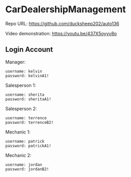 # CarDealershipManagement

Repo URL: https://github.com/ducksheep202/auto136

Video demonstration: https://youtu.be/437X5oyyv8o

## Login Account

Manager:
```
username: kelvin
password: kelvinA1!
```

Salesperson 1:
```
username: sherita
password: sheritaA1!
```

Salesperson 2:
```
username: terrence
password: terrenceB2!
```

Mechanic 1:
```
username: patrick
password: patrickA1!
```

Mechanic 2:
```
username: jordan
password: jordanB2!
```
